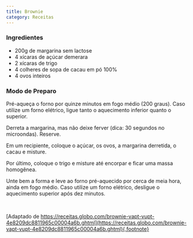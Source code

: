 ```yaml
---
title: Brownie
category: Receitas
---
```


### Ingredientes

- 200g de margarina sem lactose
- 4 xícaras de açúcar demerara
- 2 xícaras de trigo
- 4 colheres de sopa de cacau em pó 100%
- 4 ovos inteiros

### Modo de Preparo

Pré-aqueça o forno por quinze minutos em fogo médio (200 graus). Caso utilize um forno elétrico, ligue tanto o aquecimento inferior quanto o superior.

Derreta a margarina, mas não deixe ferver (dica: 30 segundos no microondas). Reserve.

Em um recipiente, coloque o açúcar, os ovos, a margarina derretida, o cacau e misture.

Por último, coloque o trigo e misture até encorpar e ficar uma massa homogênea.

Unte bem a forma e leve ao forno pré-aquecido por cerca de meia hora, ainda em fogo médio. Caso utilize um forno elétrico, desligue o aquecimento superior após dez minutos.

<br />

[Adaptado de https://receitas.globo.com/brownie-vapt-vupt-4e8209dc8811965c00004a6b.ghtml](https://receitas.globo.com/brownie-vapt-vupt-4e8209dc8811965c00004a6b.ghtml){.footnote}
